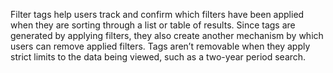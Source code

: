 Filter tags help users track and confirm which filters have been applied when they are sorting through a list or table of results. Since tags are generated by applying filters, they also create another mechanism by which users can remove applied filters. Tags aren’t removable when they apply strict limits to the data being viewed, such as a two-year period search. 

